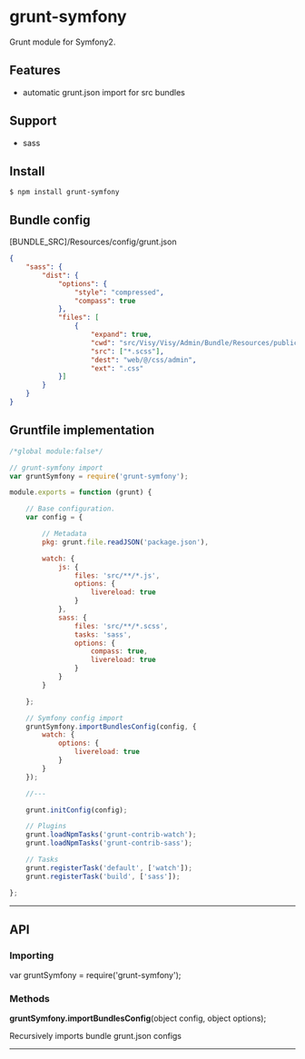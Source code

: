 grunt-symfony
=============

Grunt module for Symfony2. 

Features
--------

  * automatic grunt.json import for src bundles

Support
-------

  * sass

Install
-------

    $ npm install grunt-symfony

Bundle config
-------------

[BUNDLE_SRC]/Resources/config/grunt.json

```json
{
    "sass": {
        "dist": {
            "options": {
                "style": "compressed",
                "compass": true
            },
            "files": [
                {
                    "expand": true,
                    "cwd": "src/Visy/Visy/Admin/Bundle/Resources/public/scss",
                    "src": ["*.scss"],
                    "dest": "web/@/css/admin",
                    "ext": ".css"
            }]
        }
    }
}
```

Gruntfile implementation
------------------------

```javascript
/*global module:false*/

// grunt-symfony import
var gruntSymfony = require('grunt-symfony');

module.exports = function (grunt) {

    // Base configuration.
    var config = {

        // Metadata
        pkg: grunt.file.readJSON('package.json'),

        watch: {
            js: {
                files: 'src/**/*.js',
                options: {
                    livereload: true
                }
            },
            sass: {
                files: 'src/**/*.scss',
                tasks: 'sass',
                options: {
                    compass: true,
                    livereload: true
                }
            }
        }

    };

    // Symfony config import
    gruntSymfony.importBundlesConfig(config, {
        watch: {
            options: {
                livereload: true
            }
        }
    });

    //---

    grunt.initConfig(config);

    // Plugins
    grunt.loadNpmTasks('grunt-contrib-watch');
    grunt.loadNpmTasks('grunt-contrib-sass');

    // Tasks
    grunt.registerTask('default', ['watch']);
    grunt.registerTask('build', ['sass']);

};

```

- - -

API
---

### Importing


var gruntSymfony = require('grunt-symfony');

### Methods

**gruntSymfony.importBundlesConfig**(object config, object options);

Recursively imports bundle grunt.json configs

- - -